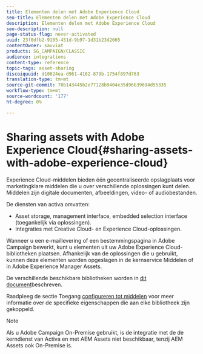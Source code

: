 ```yaml
---
title: Elementen delen met Adobe Experience Cloud
seo-title: Elementen delen met Adobe Experience Cloud
description: Elementen delen met Adobe Experience Cloud
seo-description: null
page-status-flag: never-activated
uuid: 23f0dfb2-9105-451d-9b97-1d31b23d2665
contentOwner: sauviat
products: SG_CAMPAIGN/CLASSIC
audience: integrations
content-type: reference
topic-tags: asset-sharing
discoiquuid: d10624ea-d961-4162-879b-1754f897d763
translation-type: tm+mt
source-git-commit: 70b143445b2e77128b9404e35d96b39694d55335
workflow-type: tm+mt
source-wordcount: '177'
ht-degree: 0%

---
```



# Sharing assets with Adobe Experience Cloud{#sharing-assets-with-adobe-experience-cloud}

Experience Cloud-middelen bieden één gecentraliseerde opslagplaats voor marketingklare middelen die u over verschillende oplossingen kunt delen. Middelen zijn digitale documenten, afbeeldingen, video- of audiobestanden.

De diensten van activa omvatten:

* Asset storage, management interface, embedded selection interface (toegankelijk via oplossingen).
* Integraties met Creative Cloud- en Experience Cloud-oplossingen.

Wanneer u een e-maillevering of een bestemmingspagina in Adobe Campaign bewerkt, kunt u elementen uit uw Adobe Experience Cloud-bibliotheken plaatsen. Afhankelijk van de oplossingen die u gebruikt, kunnen deze elementen worden opgeslagen in de kernservice Middelen of in Adobe Experience Manager Assets.

De verschillende beschikbare bibliotheken worden in [dit document](https://docs.adobe.com/content/help/en/core-services/interface/assets/experience-cloud-assets.html)beschreven.

Raadpleeg de sectie Toegang [configureren tot middelen](../../integrations/using/configuring-access-to-assets.md) voor meer informatie over de specifieke eigenschappen die aan elke bibliotheek zijn gekoppeld.

>[!NOTE]
>
>Als u Adobe Campaign On-Premise gebruikt, is de integratie met de de kerndienst van Activa en met AEM Assets niet beschikbaar, tenzij AEM Assets ook On-Premise is.

